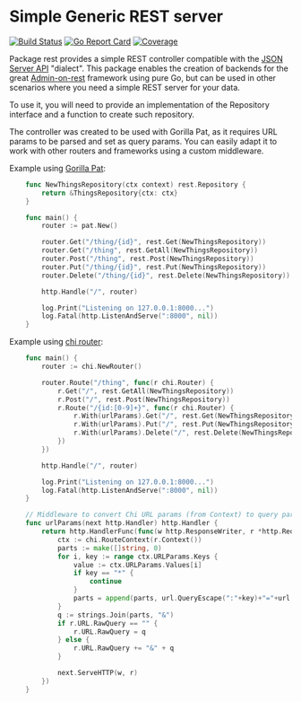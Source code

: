 # Simple Generic REST server

[![Build Status](https://travis-ci.org/deluan/rest.svg?branch=master)](https://travis-ci.org/deluan/rest) [![Go Report Card](https://goreportcard.com/badge/github.com/deluan/rest)](https://goreportcard.com/report/github.com/deluan/rest) [![Coverage](http://gocover.io/_badge/github.com/deluan/rest)](http://gocover.io/github.com/deluan/rest)

Package rest provides a simple REST controller compatible with the [JSON Server API](https://github.com/typicode/json-server) 
"dialect". This package enables the creation of backends for the great [Admin-on-rest](https://marmelab.com/admin-on-rest/) 
framework using pure Go, but can be used in other scenarios where you need a simple REST server for your data.

To use it, you will need to provide an implementation of the Repository interface and a function to create
such repository.

The controller was created to be used with Gorilla Pat, as it requires URL params to be parsed and set
as query params. You can easily adapt it to work with other routers and frameworks using a custom middleware.

Example using [Gorilla Pat](https://github.com/gorilla/pat):

```go
	func NewThingsRepository(ctx context) rest.Repository {
		return &ThingsRepository{ctx: ctx}
	}

	func main() {
		router := pat.New()

		router.Get("/thing/{id}", rest.Get(NewThingsRepository))
		router.Get("/thing", rest.GetAll(NewThingsRepository))
		router.Post("/thing", rest.Post(NewThingsRepository))
		router.Put("/thing/{id}", rest.Put(NewThingsRepository))
		router.Delete("/thing/{id}", rest.Delete(NewThingsRepository))

		http.Handle("/", router)

		log.Print("Listening on 127.0.0.1:8000...")
		log.Fatal(http.ListenAndServe(":8000", nil))
	}
```

Example using [chi router](https://github.com/go-chi/chi):

```go
	func main() {
		router := chi.NewRouter()

		router.Route("/thing", func(r chi.Router) {
			r.Get("/", rest.GetAll(NewThingsRepository))
			r.Post("/", rest.Post(NewThingsRepository))
			r.Route("/{id:[0-9]+}", func(r chi.Router) {
				r.With(urlParams).Get("/", rest.Get(NewThingsRepository))
				r.With(urlParams).Put("/", rest.Put(NewThingsRepository))
				r.With(urlParams).Delete("/", rest.Delete(NewThingsRepository))
			})
		})

		http.Handle("/", router)

		log.Print("Listening on 127.0.0.1:8000...")
		log.Fatal(http.ListenAndServe(":8000", nil))
	}

	// Middleware to convert Chi URL params (from Context) to query params, as expected by our REST package
	func urlParams(next http.Handler) http.Handler {
		return http.HandlerFunc(func(w http.ResponseWriter, r *http.Request) {
			ctx := chi.RouteContext(r.Context())
			parts := make([]string, 0)
			for i, key := range ctx.URLParams.Keys {
				value := ctx.URLParams.Values[i]
				if key == "*" {
					continue
				}
				parts = append(parts, url.QueryEscape(":"+key)+"="+url.QueryEscape(value))
			}
			q := strings.Join(parts, "&")
			if r.URL.RawQuery == "" {
				r.URL.RawQuery = q
			} else {
				r.URL.RawQuery += "&" + q
			}

			next.ServeHTTP(w, r)
		})
	}
```

